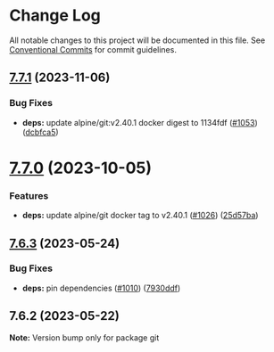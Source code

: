 # Change Log

All notable changes to this project will be documented in this file.
See [Conventional Commits](https://conventionalcommits.org) for commit guidelines.

## [7.7.1](https://github.com/SocialGouv/docker/compare/git@7.7.0...git@7.7.1) (2023-11-06)


### Bug Fixes

* **deps:** update alpine/git:v2.40.1 docker digest to 1134fdf ([#1053](https://github.com/SocialGouv/docker/issues/1053)) ([dcbfca5](https://github.com/SocialGouv/docker/commit/dcbfca532337c8000d13a65441f38417357a6ea9))





# [7.7.0](https://github.com/SocialGouv/docker/compare/git@7.6.3...git@7.7.0) (2023-10-05)


### Features

* **deps:** update alpine/git docker tag to v2.40.1 ([#1026](https://github.com/SocialGouv/docker/issues/1026)) ([25d57ba](https://github.com/SocialGouv/docker/commit/25d57ba11e63b27bed0be739093a8b9a610de3c4))





## [7.6.3](https://github.com/SocialGouv/docker/compare/git@7.6.2...git@7.6.3) (2023-05-24)


### Bug Fixes

* **deps:** pin dependencies ([#1010](https://github.com/SocialGouv/docker/issues/1010)) ([7930ddf](https://github.com/SocialGouv/docker/commit/7930ddf906331d5a3e162640508733172a75b765))





## 7.6.2 (2023-05-22)

**Note:** Version bump only for package git
